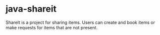 # java-shareit
ShareIt is a project for sharing items.
Users can create and book items or make requests for items that are not present. 
